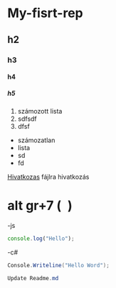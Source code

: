 # My-fisrt-rep

## h2
### h3
#### h4
##### h5
1. számozott lista
2. sdfsdf
3. dfsf

- számozatlan
- lista
- sd
- fd

[Hivatkozas](index.php) fájlra hivatkozás

# alt gr+7 (``` ```)
-js
``` javascript
console.log("Hello");
```
-c#
```c#
Console.Writeline("Hello Word");

Update Readme.md
